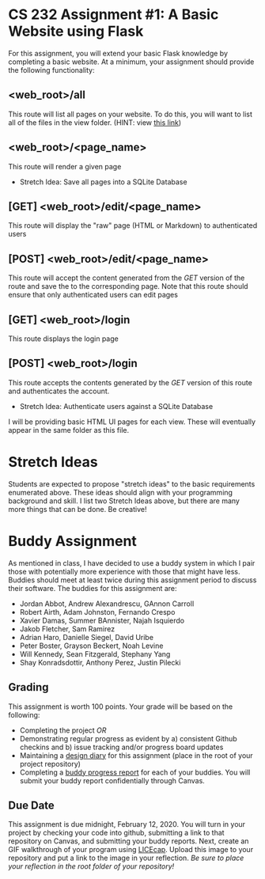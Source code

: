 # CS 232 Assignment #1: A Basic Website using Flask
For this assignment, you will extend your basic Flask knowledge by completing a basic website.  At a minimum, your assignment should provide the following functionality:

## <web_root>/all
This route will list all pages on your website.  To do this, you will want to list all of the files in the view folder.  (HINT: view [this link](https://stackoverflow.com/questions/3207219/how-do-i-list-all-files-of-a-directory))

## <web_root>/<page_name>
This route will render a given page
   * Stretch Idea: Save all pages into a SQLite Database

## [GET] <web_root>/edit/<page_name>
This route will display the "raw" page (HTML or Markdown) to authenticated users 

## [POST] <web_root>/edit/<page_name>
This route will accept the content generated from the _*GET*_ version of the route and save the to the corresponding page.  Note that this route should ensure that only authenticated users can edit pages

## [GET] <web_root>/login
This route displays the login page

## [POST] <web_root>/login
This route accepts the contents generated by the _*GET*_ version of this route and authenticates the account.
   * Stretch Idea: Authenticate users against a SQLite Database

I will be providing basic HTML UI pages for each view.  These will eventually appear in the same folder as this file.

# Stretch Ideas
Students are expected to propose "stretch ideas" to the basic requirements enumerated above.  These ideas should align with your programming background and skill.  I list two Stretch Ideas above, but there are many more things that can be done.  Be creative!

# Buddy Assignment
As mentioned in class, I have decided to use a buddy system in which I pair those with potentially more experience with those that might have less.  Buddies should meet at least twice during this assignment period to discuss their software.  The buddies for this assignment are:
* Jordan Abbot, Andrew Alexandrescu, GAnnon Carroll
* Robert Airth, Adam Johnston, Fernando Crespo
* Xavier Damas, Summer BAnnister, Najah Isquierdo
* Jakob Fletcher, Sam Ramirez
* Adrian Haro, Danielle Siegel, David Uribe
* Peter Boster, Grayson Beckert, Noah Levine
* Will Kennedy, Sean Fitzgerald, Stephany Yang
* Shay Konradsdottir, Anthony Perez, Justin Pilecki


## Grading
This assignment is worth 100 points.  Your grade will be based on the following:
* Completing the project *_OR_*
* Demonstrating regular progress as evident by a) consistent Github checkins and b) issue tracking and/or progress board updates
* Maintaining a [design diary](../design_diary_prompts.md) for this assignment (place in the root of your project repository)
* Completing a [buddy progress report](../buddy_report.md) for each of your buddies.  You will submit your buddy report confidentially through Canvas.

## Due Date
This assignment is due midnight, February 12, 2020.  You will turn in your project by checking your code into github, submitting a link to that repository on Canvas, and submitting your buddy reports. Next, create an GIF walkthrough of your program using [LICEcap](https://www.cockos.com/licecap/).  Upload this image to your repository and put a link to the image in your reflection. *Be sure to place your reflection in _the root folder_ of your repository!* 
